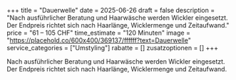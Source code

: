 +++
title = "Dauerwelle"
date = 2025-06-26
draft = false
description = "Nach ausführlicher Beratung und Haarwäsche werden Wickler eingesetzt. Der Endpreis richtet sich nach Haarlänge, Wicklermenge und Zeitaufwand."
price = "61 – 105 CHF"
time_estimate = "120 Minuten"
image = "https://placehold.co/600x400/369137/ffffff?text=Dauerwelle"
service_categories = ["Umstyling"]
rabatte = []
zusatzoptionen = []
+++

Nach ausführlicher Beratung und Haarwäsche werden Wickler eingesetzt. Der Endpreis richtet sich nach Haarlänge, Wicklermenge und Zeitaufwand.
